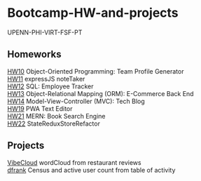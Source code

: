 # Bootcamp-HW-and-projects
UPENN-PHI-VIRT-FSF-PT


## Homeworks
[HW10](https://github.com/DSpenn/HW10-Team-Profile-Generator) Object-Oriented Programming: Team Profile Generator <br>
[HW11](https://github.com/DSpenn/HW11-Note-Taker) expressJS noteTaker <br>
[HW12](https://github.com/DSpenn/HW12-Employee-Tracker-CMS) SQL: Employee Tracker <br>
[HW13](https://github.com/DSpenn/HW13_eCommerce) Object-Relational Mapping (ORM): E-Commerce Back End <br>
[HW14](https://github.com/DSpenn/MVC14) Model-View-Controller (MVC): Tech Blog <br>
[HW19](https://github.com/DSpenn/PWAHW) PWA Text Editor<br>
[HW21](https://github.com/DSpenn/MERN-BSE) MERN: Book Search Engine <br>
[HW22](https://github.com/DSpenn/StateReduxStoreRefactor) StateReduxStoreRefactor <br>


## Projects
[VibeCloud](https://github.com/DSpenn/Project1) wordCloud from restaurant reviews<br>
[dfrank](https://github.com/DSpenn/dfrank) Census and active user count from table of activity  <br>

